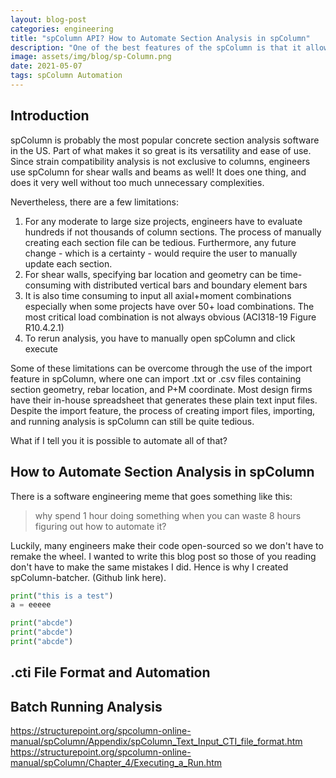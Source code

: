 ```yaml
---
layout: blog-post
categories: engineering
title: "spColumn API? How to Automate Section Analysis in spColumn"
description: "One of the best features of the spColumn is that it allows user to create model files in “.cti” format; which are plain text files that can be opened and viewed by any text editor"
image: assets/img/blog/sp-Column.png
date: 2021-05-07
tags: spColumn Automation
---
```


## Introduction

spColumn is probably the most popular concrete section analysis software in the US. Part of what makes it so great is its versatility and ease of use. Since strain compatibility analysis is not exclusive to columns, engineers use spColumn for shear walls and beams as well! It does one thing, and does it very well without too much unnecessary complexities.

Nevertheless, there are a few limitations:

1. For any moderate to large size projects, engineers have to evaluate hundreds if not thousands of column sections. The process of manually creating each section file can be tedious. Furthermore, any future change - which is a certainty - would require the user to manually update each section.
2. For shear walls, specifying bar location and geometry can be time-consuming with distributed vertical bars and boundary element bars
3. It is also time consuming to input all axial+moment combinations especially when some projects have over 50+ load combinations. The most critical load combination is not always obvious (ACI318-19 Figure R10.4.2.1)
4. To rerun analysis, you have to manually open spColumn and click execute

Some of these limitations can be overcome through the use of the import feature in spColumn, where one can import .txt or .csv files containing section geometry, rebar location, and P+M coordinate. Most design firms have their in-house spreadsheet that generates these plain text input files. Despite the import feature, the process of creating import files, importing, and running analysis is spColumn can still be quite tedious. 

What if I tell you it is possible to automate all of that?

## How to Automate Section Analysis in spColumn

There is a software engineering meme that goes something like this:
> why spend 1 hour doing something when you can waste 8 hours figuring out how to automate it?

Luckily, many engineers make their code open-sourced so we don't have to remake the wheel. I wanted to write this blog post so those of you reading don't have to make the same mistakes I did.
Hence is why I created spColumn-batcher. (Github link here).


```python
print("this is a test")
a = eeeee
```


```python
print("abcde")
print("abcde")
print("abcde")
```



## .cti File Format and Automation







## Batch Running Analysis
https://structurepoint.org/spcolumn-online-manual/spColumn/Appendix/spColumn_Text_Input_CTI_file_format.htm
https://structurepoint.org/spcolumn-online-manual/spColumn/Chapter_4/Executing_a_Run.htm


